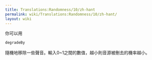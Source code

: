```yaml
---
title: Translations:Randomness/10/zh-hant
permalink: wiki/Translations:Randomness/10/zh-hant/
layout: wiki
---
```


你可以用

``` Haskell
degradeBy
```

隨機地移除一些聲音。輸入0\~1之間的數值，越小則音源被刪去的機率越小。
